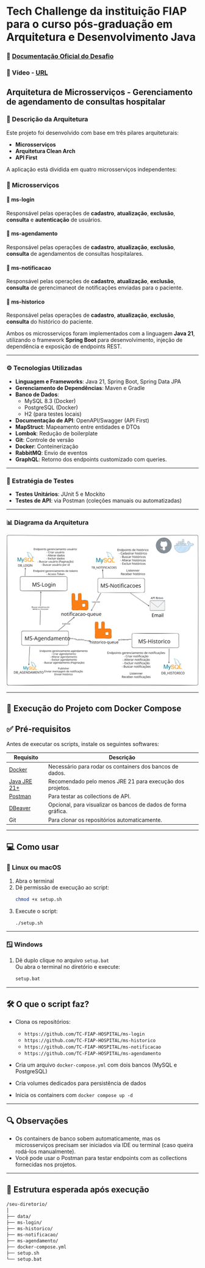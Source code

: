 # Tech Challenge da instituição FIAP para o curso pós-graduação em Arquitetura e Desenvolvimento Java

### 📄 [Documentação Oficial do Desafio](https://docs.google.com/document/d/1LZfZphp6Vos4ZGavDyyqYqHS7GNlGZgaB5LswrdoGks/edit?usp=sharing)
### 🎥 Vídeo - [URL](https://youtu.be/WCJVxM59BmQ) 

## Arquitetura de Microsserviços - Gerenciamento de agendamento de consultas hospitalar

### 📌 Descrição da Arquitetura

Este projeto foi desenvolvido com base em três pilares arquiteturais:

- **Microsserviços**
- **Arquitetura Clean Arch**
- **API First**

A aplicação está dividida em quatro microsserviços independentes:

### 🧩 Microsserviços

#### 🔹 ms-login
Responsável pelas operações de **cadastro**, **atualização**, **exclusão**, **consulta** e **autenticação** de usuários.

#### 🔹 ms-agendamento
Responsável pelas operações de **cadastro**, **atualização**, **exclusão**, **consulta** de agendamentos de consultas hospitalares.

#### 🔹 ms-notificacao
Responsável pelas operações de **cadastro**, **atualização**, **exclusão**, **consulta** de gerencimaneot de notificações enviadas para o paciente.

#### 🔹 ms-historico
Responsável pelas operações de **cadastro**, **atualização**, **exclusão**, **consulta** do histórico do paciente.

Ambos os microsserviços foram implementados com a linguagem **Java 21**, utilizando o framework **Spring Boot** para desenvolvimento, injeção de dependência e exposição de endpoints REST.

---

### ⚙️ Tecnologias Utilizadas

- **Linguagem e Frameworks**: Java 21, Spring Boot, Spring Data JPA  
- **Gerenciamento de Dependências**: Maven e Gradle  
- **Banco de Dados**:  
  - MySQL 8.3 (Docker)  
  - PostgreSQL (Docker)  
  - H2 (para testes locais)  
- **Documentação de API**: OpenAPI/Swagger (API First)  
- **MapStruct**: Mapeamento entre entidades e DTOs  
- **Lombok**: Redução de boilerplate  
- **Git**: Controle de versão  
- **Docker**: Conteinerização  
- **RabbitMQ**: Envio de eventos
- **GraphQL**: Retorno dos endpoints customizado com queries.

---

### 🧪 Estratégia de Testes

- **Testes Unitários**: JUnit 5 e Mockito  
- **Testes de API**: via Postman (coleções manuais ou automatizadas)

---

### 📊 Diagrama da Arquitetura

![Diagrama da Arquitetura](../imagens/diagrama-arquitetura.svg)

---

## 🐳 Execução do Projeto com Docker Compose

## ✅ Pré-requisitos

Antes de executar os scripts, instale os seguintes softwares:

| Requisito   | Descrição                                                                 |
|-------------|---------------------------------------------------------------------------|
| [Docker](https://www.docker.com/)       | Necessário para rodar os containers dos bancos de dados.           |
| [Java JRE 21+](https://www.oracle.com/java/technologies/javase/jdk21-archive-downloads.html) | Recomendado pelo menos JRE 21 para execução dos projetos.          |
| [Postman](https://www.postman.com/downloads/)     | Para testar as collections de API.                                 |
| [DBeaver](https://dbeaver.io/download/) | Opcional, para visualizar os bancos de dados de forma gráfica.     |
| Git         | Para clonar os repositórios automaticamente.               |

---

## 💻 Como usar

### 🐧 Linux ou macOS

1. Abra o terminal
2. Dê permissão de execução ao script:
   ```bash
   chmod +x setup.sh
   ```
3. Execute o script:
   ```bash
   ./setup.sh
   ```

---

### 🪟 Windows

1. Dê duplo clique no arquivo `setup.bat`  
   Ou abra o terminal no diretório e execute:
   ```cmd
   setup.bat
   ```

---

## 🛠️ O que o script faz?

- Clona os repositórios:
  - `https://github.com/TC-FIAP-HOSPITAL/ms-login`
  - `https://github.com/TC-FIAP-HOSPITAL/ms-historico`
  - `https://github.com/TC-FIAP-HOSPITAL/ms-notificacao`
  - `https://github.com/TC-FIAP-HOSPITAL/ms-agendamento`

- Cria um arquivo `docker-compose.yml` com dois bancos (MySQL e PostgreSQL)
- Cria volumes dedicados para persistência de dados
- Inicia os containers com `docker compose up -d`

---

## 🔍 Observações

- Os containers de banco sobem automaticamente, mas os microsserviços precisam ser iniciados via IDE ou terminal (caso queira rodá-los manualmente).
- Você pode usar o Postman para testar endpoints com as collections fornecidas nos projetos.

---

## 📁 Estrutura esperada após execução

```
/seu-diretorio/
│
├── data/
├── ms-login/
├── ms-historico/
├── ms-notificacao/
├── ms-agendamento/
├── docker-compose.yml
├── setup.sh
└── setup.bat
```

